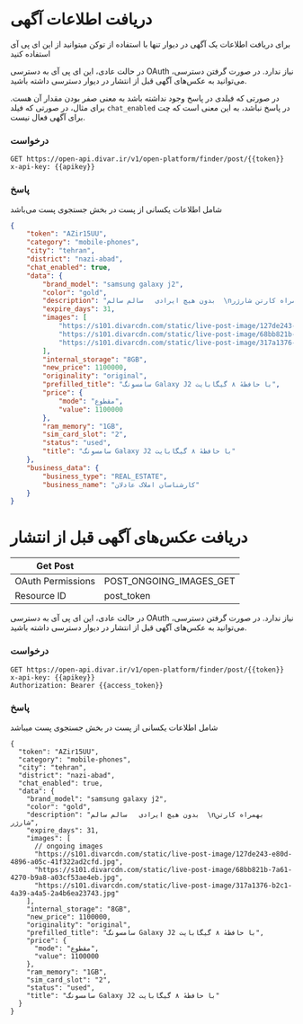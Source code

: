 # دریافت اطلاعات آگهی
برای دریافت اطلاعات یک آگهی در دیوار تنها با استفاده از توکن میتوانید از این ای پی آی استفاده کنید 

در حالت عادی، این ای پی آی به دسترسی OAuth نیاز ندارد. در صورت گرفتن دسترسی، می‌توانید به عکس‌های آگهی قبل از انتشار در دیوار دسترسی داشته باشید.

در صورتی که فیلدی در پاسخ وجود نداشته باشد به معنی صفر بودن مقدار آن هست. برای مثال، در صورتی که فیلد `chat_enabled` در پاسخ نباشد، به این معنی است که چت برای آگهی فعال نیست.


### درخواست

```http request
GET https://open-api.divar.ir/v1/open-platform/finder/post/{{token}}
x-api-key: {{apikey}}
```

### پاسخ

شامل اطلاعات یکسانی از پست در بخش جستجوی پست می‌باشد 

```json
{
    "token": "AZir15UU",
    "category": "mobile-phones",
    "city": "tehran",
    "district": "nazi-abad",
    "chat_enabled": true,
    "data": {
        "brand_model": "samsung galaxy j2",
        "color": "gold",
        "description": "بدون هیچ ایرادی   سالم سالم  \nبهمراه کارتن شارژر",
        "expire_days": 31,
        "images": [
            "https://s101.divarcdn.com/static/live-post-image/127de243-e80d-4896-a05c-41f322ad2cfd.jpg",
            "https://s101.divarcdn.com/static/live-post-image/68bb821b-7a61-4270-b9a8-a03cf53ae4eb.jpg",
            "https://s101.divarcdn.com/static/live-post-image/317a1376-b2c1-4a39-a4a5-2a4b6ea23743.jpg"
        ],
        "internal_storage": "8GB",
        "new_price": 1100000,
        "originality": "original",
        "prefilled_title": "سامسونگ Galaxy J2 با حافظهٔ ۸ گیگابایت",
        "price": {
            "mode": "مقطوع",
            "value": 1100000
        },
        "ram_memory": "1GB",
        "sim_card_slot": "2",
        "status": "used",
        "title": "سامسونگ Galaxy J2 با حافظهٔ ۸ گیگابایت"
    },
    "business_data": {
        "business_type": "REAL_ESTATE",
        "business_name": "کارشناسان املاک عادلان"
    }
}
```

# دریافت عکس‌های آگهی قبل از انتشار

| Get Post          |                         |
|-------------------|-------------------------|
| OAuth Permissions | POST_ONGOING_IMAGES_GET |
| Resource ID       | post_token              |

در حالت عادی، این ای پی آی به دسترسی OAuth نیاز ندارد. در صورت گرفتن دسترسی، می‌توانید به عکس‌های آگهی قبل از انتشار در دیوار دسترسی داشته باشید.


### درخواست

```http request
GET https://open-api.divar.ir/v1/open-platform/finder/post/{{token}}
x-api-key: {{apikey}}
Authorization: Bearer {{access_token}}
```

### پاسخ

شامل اطلاعات یکسانی از پست در بخش جستجوی پست میباشد 

```json5
{
  "token": "AZir15UU",
  "category": "mobile-phones",
  "city": "tehran",
  "district": "nazi-abad",
  "chat_enabled": true,
  "data": {
    "brand_model": "samsung galaxy j2",
    "color": "gold",
    "description": "بدون هیچ ایرادی   سالم سالم  \nبهمراه کارتن شارژر",
    "expire_days": 31,
    "images": [
      // ongoing images
      "https://s101.divarcdn.com/static/live-post-image/127de243-e80d-4896-a05c-41f322ad2cfd.jpg",
      "https://s101.divarcdn.com/static/live-post-image/68bb821b-7a61-4270-b9a8-a03cf53ae4eb.jpg",
      "https://s101.divarcdn.com/static/live-post-image/317a1376-b2c1-4a39-a4a5-2a4b6ea23743.jpg"
    ],
    "internal_storage": "8GB",
    "new_price": 1100000,
    "originality": "original",
    "prefilled_title": "سامسونگ Galaxy J2 با حافظهٔ ۸ گیگابایت",
    "price": {
      "mode": "مقطوع",
      "value": 1100000
    },
    "ram_memory": "1GB",
    "sim_card_slot": "2",
    "status": "used",
    "title": "سامسونگ Galaxy J2 با حافظهٔ ۸ گیگابایت"
  }
}
```
